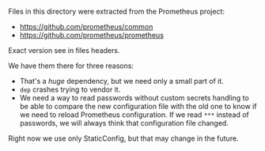 Files in this directory were extracted from the Prometheus project:

* https://github.com/prometheus/common
* https://github.com/prometheus/prometheus

Exact version see in files headers.

We have them there for three reasons:

* That's a *huge* dependency, but we need only a small part of it.
* `dep` crashes trying to vendor it.
* We need a way to read passwords without custom secrets handling to be able to compare the new configuration file with the old one to know if we need to reload Prometheus configuration. If we read `***` instead of passwords, we will always think that configuration file changed.

Right now we use only StaticConfig, but that may change in the future.
